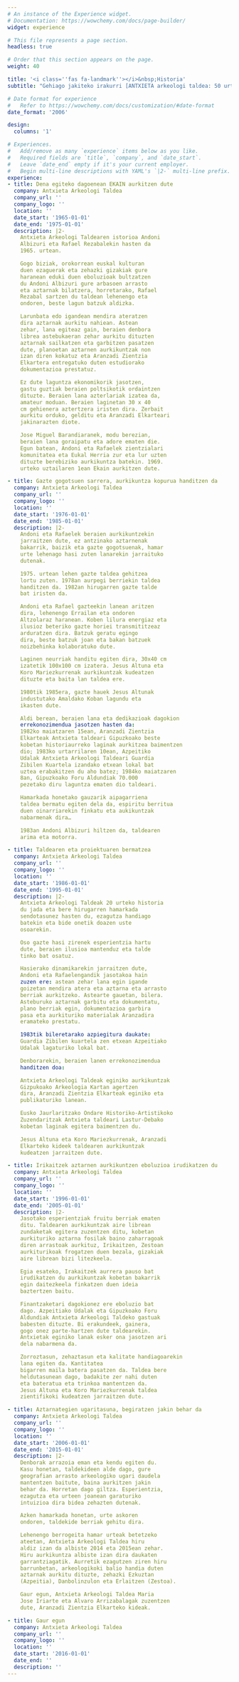 ```yaml
---
# An instance of the Experience widget.
# Documentation: https://wowchemy.com/docs/page-builder/
widget: experience

# This file represents a page section.
headless: true

# Order that this section appears on the page.
weight: 40

title: '<i class=''fas fa-landmark''></i>&nbsp;Historia'
subtitle: "Gehiago jakiteko irakurri [ANTXIETA arkeologi taldea: 50 urte lanean gozatuz](uploads/ANTXIETA-50%20urte%20Liburua-Konprimiuta.pdf) liburua."

# Date format for experience
#   Refer to https://wowchemy.com/docs/customization/#date-format
date_format: '2006'

design:
  columns: '1'

# Experiences.
#   Add/remove as many `experience` items below as you like.
#   Required fields are `title`, `company`, and `date_start`.
#   Leave `date_end` empty if it's your current employer.
#   Begin multi-line descriptions with YAML's `|2-` multi-line prefix.
experience:
- title: Dena egiteko dagoenean EKAIN aurkitzen dute
  company: Antxieta Arkeologi Taldea
  company_url: ''
  company_logo: ''
  location: ''
  date_start: '1965-01-01'
  date_end: '1975-01-01'
  description: |2-
    Antxieta Arkeologi Taldearen istorioa Andoni
    Albizuri eta Rafael Rezabalekin hasten da
    1965. urtean.

    Gogo biziak, orokorrean euskal kulturan
    duen ezaguerak eta zehazki gizakiak gure
    haranean eduki duen eboluzioak bultzatzen
    du Andoni Albizuri gure arbasoen arrasto
    eta aztarnak bilatzera, horretarako, Rafael
    Rezabal sartzen du taldean lehenengo eta
    ondoren, beste lagun batzuk aldizka.

    Larunbata edo igandean mendira ateratzen
    dira aztarnak aurkitu nahiean. Astean
    zehar, lana egiteaz gain, beraien denbora
    librea astebukaeran zehar aurkitu dituzten
    aztarnak sailkatzen eta garbitzen pasatzen
    dute, planoetan aztarnen aurkikuntzak non
    izan diren kokatuz eta Aranzadi Zientzia
    Elkartera entregatuko duten estudiorako
    dokumentazioa prestatuz.

    Ez dute laguntza ekonomikorik jasotzen,
    gastu guztiak beraien poltsikotik ordaintzen
    dituzte. Beraien lana azterlariak izatea da,
    amateur moduan. Beraien laginetan 30 x 40
    cm gehienera aztertzera iristen dira. Zerbait
    aurkitu orduko, gelditu eta Aranzadi Elkarteari
    jakinarazten diote.

    Jose Miguel Barandiaranek, modu berezian,
    beraien lana goraipatu eta adore ematen die.
    Egun batean, Andoni eta Rafaelek zientzialari
    komunitatea eta Eukal Herria zur eta lur uzten
    dituzte berebiziko aurkikuntza batekin. 1969.
    urteko uztailaren 1ean Ekain aurkitzen dute.

- title: Gazte gogotsuen sarrera, aurkikuntza kopurua handitzen da
  company: Antxieta Arkeologi Taldea
  company_url: ''
  company_logo: ''
  location: ''
  date_start: '1976-01-01'
  date_end: '1985-01-01'
  description: |2-
    Andoni eta Rafaelek beraien aurkikuntzekin
    jarraitzen dute, ez antzinako aztarnenak
    bakarrik, baizik eta gazte gogotsuenak, hamar
    urte lehenago hasi zuten lanarekin jarraituko
    dutenak.

    1975. urtean lehen gazte taldea gehitzea
    lortu zuten. 1978an aurpegi berriekin taldea
    handitzen da. 1982an hirugarren gazte talde
    bat iristen da.

    Andoni eta Rafael gazteekin lanean aritzen
    dira, lehenengo Errailan eta ondoren
    Altzolaraz haranean. Koben lilura energiaz eta
    ilusioz beteriko gazte horiei transmititzeaz
    arduratzen dira. Batzuk geratu egingo
    dira, beste batzuk joan eta bakan batzuek
    noizbehinka kolaboratuko dute.

    Laginen neurriak handitu egiten dira, 30x40 cm
    izatetik 100x100 cm izatera. Jesus Altuna eta
    Koro Mariezkurrenak aurkikuntzak kudeatzen
    dituzte eta baita lan taldea ere.

    1980tik 1985era, gazte hauek Jesus Altunak
    industutako Amaldako Koban lagundu eta
    ikasten dute.

    Aldi berean, beraien lana eta dedikazioak dagokion
    errekonozimendua jasotzen hasten da:
    1982ko maiatzaren 15ean, Aranzadi Zientzia
    Elkarteak Antxieta taldeari Gipuzkoako beste
    kobetan historiaurreko laginak aurkitzea baimentzen
    dio; 1983ko urtarrilaren 10ean, Azpeitiko
    Udalak Antxieta Arkeologi Taldeari Guardia
    Zibilen Kuartela izandako etxean lokal bat
    uztea erabakitzen du aho batez; 1984ko maiatzaren
    8an, Gipuzkoako Foru Aldundiak 70.000
    pezetako diru laguntza ematen dio taldeari.

    Hamarkada honetako gauzarik aipagarriena
    taldea bermatu egiten dela da, espiritu berritua
    duen oinarriarekin finkatu eta aukikuntzak
    nabarmenak dira…

    1983an Andoni Albizuri hiltzen da, taldearen
    arima eta motorra.

- title: Taldearen eta proiektuaren bermatzea
  company: Antxieta Arkeologi Taldea
  company_url: ''
  company_logo: ''
  location: ''
  date_start: '1986-01-01'
  date_end: '1995-01-01'
  description: |2-
    Antxieta Arkeologi Taldeak 20 urteko historia
    du jada eta bere hirugarren hamarkada
    sendotasunez hasten du, ezagutza handiago
    batekin eta bide onetik doazen uste
    osoarekin.

    Oso gazte hasi zirenek esperientzia hartu
    dute, beraien ilusioa mantenduz eta talde
    tinko bat osatuz.

    Hasierako dinamikarekin jarraitzen dute,
    Andoni eta Rafaelengandik jasotakoa hain
    zuzen ere: astean zehar lana egin igande
    goizetan mendira atera eta aztarna eta arrasto
    berriak aurkitzeko. Astearte gauetan, bilera.
    Asteburuko aztarnak garbitu eta dokumentatu,
    plano berriak egin, dokumentazioa garbira
    pasa eta aurkituriko materialak Aranzadira
    eramateko prestatu.

    1983tik bileretarako azpiegitura daukate:
    Guardia Zibilen kuartela zen etxean Azpeitiako
    Udalak lagaturiko lokal bat.

    Denborarekin, beraien lanen errekonozimendua
    handitzen doa:

    Antxieta Arkeologi Taldeak eginiko aurkikuntzak
    Gizpukoako Arkeologia Kartan agertzen
    dira, Aranzadi Zientzia Elkarteak eginiko eta
    publikaturiko lanean.

    Eusko Jaurlaritzako Ondare Historiko-Artistikoko
    Zuzendaritzak Antxieta taldeari Lastur-Debako
    kobetan laginak egitera baimentzen du.

    Jesus Altuna eta Koro Mariezkurrenak, Aranzadi
    Elkarteko kideek taldearen aurkikuntzak
    kudeatzen jarraitzen dute.

- title: Irikaitzek aztarnen aurkikuntzen eboluzioa irudikatzen du
  company: Antxieta Arkeologi Taldea
  company_url: ''
  company_logo: ''
  location: ''
  date_start: '1996-01-01'
  date_end: '2005-01-01'
  description: |2-
    Jasotako esperientziak fruitu berriak ematen
    ditu. Taldearen aurkikuntzak aire librean
    zundaketak egitera zuzentzen ditu, kobetan
    aurkituriko aztarna fosilak baino zaharragoak
    diren arrastoak aurkituz, Irikaitzen, Zestoan
    aurkiturikoak frogatzen duen bezala, gizakiak
    aire librean bizi litezkeela.

    Egia esateko, Irakaitzek aurrera pauso bat
    irudikatzen du aurkikuntzak kobetan bakarrik
    egin daitezkeela finkatzen duen ideia
    baztertzen baitu.

    Finantzaketari dagokionez ere eboluzio bat
    dago. Azpeitiako Udalak eta Gipuzkoako Foru
    Aldundiak Antxieta Arkeologi Taldeko gastuak
    babesten dituzte. Bi erakundeek, gainera,
    gogo onez parte-hartzen dute taldearekin.
    Antxietak eginiko lanak esker ona jasotzen ari
    dela nabarmena da.

    Zorroztasun, zehaztasun eta kalitate handiagoarekin
    lana egiten da. Kantitatea
    bigarren maila batera pasatzen da. Taldea bere
    heldutasunean dago, badakite zer nahi duten
    eta bateratua eta trinkoa mantentzen da.
    Jesus Altuna eta Koro Mariezkurrenak taldea
    zientifikoki kudeatzen jarraitzen dute.

- title: Aztarnategien ugaritasuna, begiratzen jakin behar da
  company: Antxieta Arkeologi Taldea
  company_url: ''
  company_logo: ''
  location: ''
  date_start: '2006-01-01'
  date_end: '2015-01-01'
  description: |2-
    Denborak arrazoia eman eta kendu egiten du.
    Kasu honetan, taldekideen alde dago, gure
    geografian arrasto arkeologiko ugari daudela
    mantentzen baitute, baina aurkitzen jakin
    behar da. Horretan dago giltza. Esperientzia,
    ezagutza eta urteen joanean garaturiko
    intuizioa dira bidea zehazten dutenak.

    Azken hamarkada honetan, urte askoren
    ondoren, taldekide berriak gehitu dira.

    Lehenengo berrogeita hamar urteak betetzeko
    ateetan, Antxieta Arkeologi Taldea hiru
    aldiz izan da albiste 2014 eta 2015ean zehar.
    Hiru aurkikuntza albiste izan dira daukaten
    garrantziagatik. Aurretik ezagutzen ziren hiru
    barrunbetan, arkeologikoki balio handia duten
    aztarnak aurkitu dituzte, zehazki Ezkuztan
    (Azpeitia), Danbolinzulon eta Erlaitzen (Zestoa).

    Gaur egun, Antxieta Arkeologi Taldea Maria
    Jose Iriarte eta Alvaro Arrizabalagak zuzentzen
    dute, Aranzadi Zientzia Elkarteko kideak.

- title: Gaur egun
  company: Antxieta Arkeologi Taldea
  company_url: ''
  company_logo: ''
  location: ''
  date_start: '2016-01-01'
  date_end: ''
  description: ''
---
```

